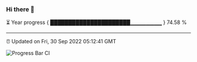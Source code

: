 ### Hi there 👋

⏳ Year progress { ██████████████████████▁▁▁▁▁▁▁▁ } 74.58 %

---

⏰ Updated on Fri, 30 Sep 2022 05:12:41 GMT

![Progress Bar CI](https://github.com/liununu/liununu/workflows/Progress%20Bar%20CI/badge.svg)
